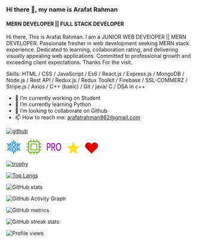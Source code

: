 ### Hi there 👋, my name is Arafat Rahman
#### MERN DEVELOPER || FULL STACK DEVELOPER
Hi there, This is Arafat Rahman. I am a JUNIOR WEB DEVElOPER || MERN DEVELOPER. Passionate fresher in web development seeking MERN stack experience. Dedicated to learning, collaboration rating, and delivering visually appealing web applications. Committed to professional growth and exceeding client expectations. Thanks For the visit. 

Skills:  HTML / CSS / JavaScript / Es6 / React.js / Express.js / MongoDB / Node.js / Rest API / Redux.js / Redux Toolkit / Firebase / SSL-COMMERZ / Stripe.js / Axios / C++ (basic) / Git / java/ C  / DSA in c++

- 🔭 I’m currently working on Student 
- 🌱 I’m currently learning Python 
- 👯 I’m looking to collaborate on Github 
- 📫 How to reach me: arafatrahman862@gmail.com 


[<img src='https://cdn.jsdelivr.net/npm/simple-icons@3.0.1/icons/github.svg' alt='github' height='40'>](https://github.com/arafatrahman862)  

<a href='https://archiveprogram.github.com/'><img src='https://raw.githubusercontent.com/acervenky/animated-github-badges/master/assets/acbadge.gif' width='40' height='40'></a> <a href='https://docs.github.com/en/developers'><img src='https://raw.githubusercontent.com/acervenky/animated-github-badges/master/assets/devbadge.gif' width='40' height='40'></a> <a href='https://github.com/pricing'><img src='https://raw.githubusercontent.com/acervenky/animated-github-badges/master/assets/pro.gif' width='40' height='40'></a> <a href='https://stars.github.com/'><img src='https://raw.githubusercontent.com/acervenky/animated-github-badges/master/assets/starbadge.gif' width='35' height='35'></a> <a href='https://docs.github.com/en/github/supporting-the-open-source-community-with-github-sponsors'><img src='https://raw.githubusercontent.com/acervenky/animated-github-badges/master/assets/sponsorbadge.gif' width='35' height='35'></a> 

[![trophy](https://github-profile-trophy.vercel.app/?username=arafatrahman862)](https://github.com/ryo-ma/github-profile-trophy)

[![Top Langs](https://github-readme-stats.vercel.app/api/top-langs/?username=arafatrahman862)](https://github.com/anuraghazra/github-readme-stats)

![GitHub stats](https://github-readme-stats.vercel.app/api?username=arafatrahman862&show_icons=true&count_private=true)  

![GitHub Activity Graph](https://activity-graph.herokuapp.com/graph?username=arafatrahman862)  

![GitHub metrics](https://metrics.lecoq.io/arafatrahman862)  

![GitHub streak stats](https://streak-stats.demolab.com/?user=arafatrahman862)  

![Profile views](https://gpvc.arturio.dev/arafatrahman862)  
